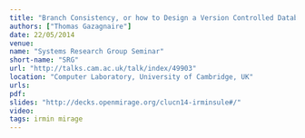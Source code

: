 ```yaml
---
title: "Branch Consistency, or how to Design a Version Controlled Database"
authors: ["Thomas Gazagnaire"]
date: 22/05/2014
venue:
name: "Systems Research Group Seminar"
short-name: "SRG"
url: "http://talks.cam.ac.uk/talk/index/49903"
location: "Computer Laboratory, University of Cambridge, UK"
urls:
pdf:
slides: "http://decks.openmirage.org/clucn14-irminsule#/"
video:
tags: irmin mirage
---
```

